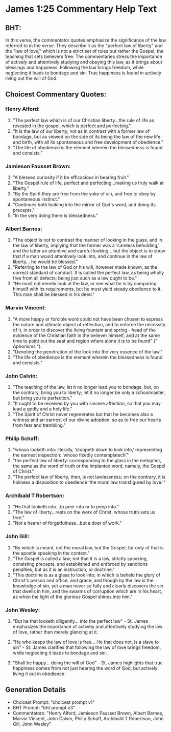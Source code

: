 # James 1:25 Commentary Help Text

## BHT:
In this verse, the commentator quotes emphasize the significance of the law referred to in the verse. They describe it as the "perfect law of liberty" and the "law of love," which is not a strict set of rules but rather the Gospel, the teaching that sets believers free. The commentaries stress the importance of actively and attentively studying and obeying this law, as it brings about blessings and happiness. Following the law brings freedom, while neglecting it leads to bondage and sin. True happiness is found in actively living out the will of God.

## Choicest Commentary Quotes:
### Henry Alford:
1. "The perfect law which is of our Christian liberty...the rule of life as revealed in the gospel, which is perfect and perfecting." 
2. "It is the law of our liberty, not as in contrast with a former law of bondage, but as viewed on the side of its being the law of the new life and birth, with all its spontaneous and free development of obedience." 
3. "The life of obedience is the element wherein the blessedness is found and consists."

### Jamieson Fausset Brown:
1. "A blessed curiosity if it be efficacious in bearing fruit." 
2. "The Gospel rule of life, perfect and perfecting...making us truly walk at liberty."
3. "By the Spirit they are free from the yoke of sin, and free to obey by spontaneous instinct."
4. "Continues both looking into the mirror of God's word, and doing its precepts."
5. "In the very doing there is blessedness."

### Albert Barnes:
1. "The object is not to contrast the manner of looking in the glass, and in the law of liberty, implying that the former was a 'careless beholding,' and the latter an attentive and careful looking... but the object is to show that if a man would attentively look into, and continue in the law of liberty... he would be blessed."
2. "Referring to the law of God or his will, however made known, as the correct standard of conduct. It is called the perfect law, as being wholly free from all defects; being just such as a law ought to be."
3. "He must not merely look at the law, or see what he is by comparing himself with its requirements, but he must yield steady obedience to it. This man shall be blessed in his deed."

### Marvin Vincent:
1. "A more happy or forcible word could not have been chosen to express the nature and ultimate object of reflection, and to enforce the necessity of it, in order to discover the living fountain and spring - head of the evidence of the Christian faith in the believer himself, and at the same time to point out the seat and region where alone it is to be found" (" Aphorisms ").
2. "Denoting the penetration of the look into the very essence of the law."
3. "The life of obedience is the element wherein the blessedness is found and consists."

### John Calvin:
1. "The teaching of the law, let it no longer lead you to bondage, but, on the contrary, bring you to liberty; let it no longer be only a schoolmaster, but bring you to perfection."
2. "It ought to be received by you with sincere affection, so that you may lead a godly and a holy life."
3. "The Spirit of Christ never regenerates but that he becomes also a witness and an earnest of our divine adoption, so as to free our hearts from fear and trembling."

### Philip Schaff:
1. "whoso looketh into: literally, ‘stoopeth down to look into,’ representing the earnest inspection: ‘whoso fixedly contemplatech’" 
2. "the perfect law of liberty: corresponding to the glass in the metaphor, the same as the word of truth or the implanted word, namely, the Gospel of Christ."
3. "The perfect law of liberty, then, is not lawlessness; on the contrary, it is holiness a disposition to obedience ‘the moral law transfigured by love.’"

### Archibald T Robertson:
1. "He that looketh into...to peer into or to peep into." 
2. "The law of liberty...rests on the work of Christ, whose truth sets us free." 
3. "Not a hearer of forgetfulness...but a doer of work."

### John Gill:
1. "By which is meant, not the moral law, but the Gospel; for only of that is the apostle speaking in the context."
2. "The Gospel is called a law; not that it is a law, strictly speaking, consisting precepts, and established and enforced by sanctions penalties; but as it is an instruction, or doctrine."
3. "This doctrine is as a glass to look into; in which is beheld the glory of Christ's person and office, and grace; and though by the law is the knowledge of sin, yet a man never so fully and clearly discovers the sin that dwells in him, and the swarms of corruption which are in his heart, as when the light of the glorious Gospel shines into him."

### John Wesley:
1. "But he that looketh diligently... into the perfect law" - St. James emphasizes the importance of actively and attentively studying the law of love, rather than merely glancing at it. 

2. "He who keeps the law of love is free... He that does not, is a slave to sin" - St. James clarifies that following the law of love brings freedom, while neglecting it leads to bondage and sin.

3. "Shall be happy... doing the will of God" - St. James highlights that true happiness comes from not just hearing the word of God, but actively living it out in obedience.


## Generation Details
- Choicest Prompt: "choicest prompt v1"
- BHT Prompt: "bht prompt v3"
- Commentators: "Henry Alford, Jamieson Fausset Brown, Albert Barnes, Marvin Vincent, John Calvin, Philip Schaff, Archibald T Robertson, John Gill, John Wesley"

